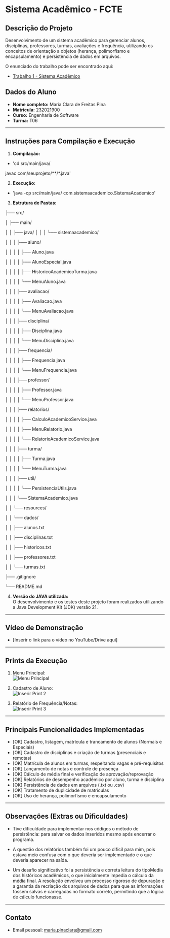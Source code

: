 # Sistema Acadêmico - FCTE

## Descrição do Projeto

Desenvolvimento de um sistema acadêmico para gerenciar alunos, disciplinas, professores, turmas, avaliações e frequência, utilizando os conceitos de orientação a objetos (herança, polimorfismo e encapsulamento) e persistência de dados em arquivos.

O enunciado do trabalho pode ser encontrado aqui:
- [Trabalho 1 - Sistema Acadêmico](https://github.com/lboaventura25/OO-T06_2025.1_UnB_FCTE/blob/main/trabalhos/ep1/README.md)

## Dados do Aluno

- **Nome completo:** Maria Clara de Freitas Pina
- **Matrícula:** 232021900
- **Curso:** Engenharia de Software
- **Turma:** T06

---

## Instruções para Compilação e Execução

1. **Compilação:**  
- 'cd src/main/java/

javac com/seuprojeto/**/*.java'

2. **Execução:**  
- 'java -cp src/main/java/ com.sistemaacademico.SistemaAcademico'

3. **Estrutura de Pastas:**  

├── src/

│   ├── main/ 


│   │   ├── java/ 
│   │   │       └── sistemaacademico/ 

│   │   │           ├── aluno/ 

│   │   │           │   ├── Aluno.java 

│   │   │           │   ├── AlunoEspecial.java 

│   │   │           │   ├── HistoricoAcademicoTurma.java 

│   │   │           │   └── MenuAluno.java 

│   │   │           ├── avaliacao/ 

│   │   │           │   ├── Avaliacao.java 

│   │   │           │   └── MenuAvaliacao.java 


│   │   │           ├── disciplina/ 

│   │   │           │   ├── Disciplina.java 

│   │   │           │   └── MenuDisciplina.java 


│   │   │           ├── frequencia/ 

│   │   │           │   ├── Frequencia.java 

│   │   │           │   └── MenuFrequencia.java 

│   │   │           ├── professor/ 

│   │   │           │   ├── Professor.java 

│   │   │           │   └── MenuProfessor.java 

│   │   │           ├── relatorios/ 

│   │   │           │   ├── CalculoAcademicoService.java 

│   │   │           │   ├── MenuRelatorio.java 

│   │   │           │   └── RelatorioAcademicoService.java

│   │   │           ├── turma/ 

│   │   │           │   ├── Turma.java 

│   │   │           │   └── MenuTurma.java

│   │   │           ├── util/   

│   │   │           │   └── PersistenciaUtils.java 

│   │   │           └── SistemaAcademico.java 

│   │   └── resources/ 

│   │       └── dados/ 

│   │           ├── alunos.txt 

│   │           ├── disciplinas.txt 

│   │           ├── historicos.txt 

│   │           ├── professores.txt 

│   │           └── turmas.txt 

├── .gitignore 

└── README.md 

4. **Versão do JAVA utilizada:**  
   O desenvolvimento e os testes deste projeto foram realizados utilizando a Java Development Kit (JDK) versão 21.

---

## Vídeo de Demonstração

- [Inserir o link para o vídeo no YouTube/Drive aqui]

---

## Prints da Execução

1. Menu Principal:  
  ![Menu Principal](https://github.com/user-attachments/assets/410011db-e8b7-4ff6-b7fd-145ce3af23c2)


2. Cadastro de Aluno:  
   ![Inserir Print 2](caminho/do/print2.png)

3. Relatório de Frequência/Notas:  
   ![Inserir Print 3](caminho/do/print3.png)

---

## Principais Funcionalidades Implementadas

- [OK] Cadastro, listagem, matrícula e trancamento de alunos (Normais e Especiais)
- [OK] Cadastro de disciplinas e criação de turmas (presenciais e remotas)
- [OK] Matrícula de alunos em turmas, respeitando vagas e pré-requisitos
- [OK] Lançamento de notas e controle de presença
- [OK] Cálculo de média final e verificação de aprovação/reprovação
- [OK] Relatórios de desempenho acadêmico por aluno, turma e disciplina
- [OK] Persistência de dados em arquivos (.txt ou .csv)
- [OK] Tratamento de duplicidade de matrículas
- [OK] Uso de herança, polimorfismo e encapsulamento

---

## Observações (Extras ou Dificuldades)

- Tive dificuldade para implementar nos códigos o método de persistência: para salvar os dados inseridos mesmo após encerrar o programa.

- A questão dos relatórios também foi um pouco  dificil para mim, pois estava meio confusa com o que deveria ser implementado e o que deveria aparecer na saída.

- Um desafio significativo foi a persistência e correta leitura do tipoMedia dos históricos acadêmicos, o que inicialmente impedia o cálculo da média final. A resolução envolveu um processo rigoroso de depuração e a garantia da recriação dos arquivos de dados para que as informações fossem salvas e carregadas no formato correto, permitindo que a lógica de cálculo funcionasse.

---

## Contato

- Email pessoal: maria.pinaclara@gmail.com
